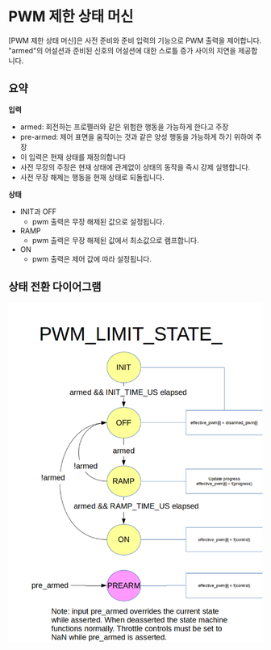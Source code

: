 # PWM 제한 상태 머신

[PWM 제한 상태 머신]은 사전 준비와 준비 입력의 기능으로 PWM 출력을 제어합니다. "armed"의 어설션과 준비된 신호의 어설션에 대한 스로틀 증가 사이의 지연을 제공합니다.

## 요약
**입력**
  * armed: 회전하는 프로펠러와 같은 위험한 행동을 가능하게 한다고 주장
  * pre-armed: 제어 표면을 움직이는 것과 같은 양성 행동을 가능하게 하기 위하여 주장
   * 이 입력은 현재 상태를 재정의합니다
   * 사전 무장의 주장은 현재 상태에 관계없이 상태의 동작을 즉시 강제 실행합니다.
   * 사전 무장 해제는 행동을 현재 상태로 되돌립니다.

**상태**
  * INIT과 OFF
    * pwm 출력은 무장 해제된 값으로 설정됩니다.
  * RAMP
    * pwm 출력은 무장 해제된 값에서 최소값으로 램프합니다.
  * ON
    * pwm 출력은 제어 값에 따라 설정됩니다.


## 상태 전환 다이어그램
![](../../assets/diagrams/pwm_limit_state_diagram.png)
